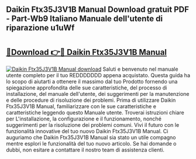 ## Daikin Ftx35J3V1B Manual Download gratuit PDF - Part-Wb9 Italiano Manuale dell'utente di riparazione u1uWf

# <h2><a href="http://dfbnx78.blite.top/?on=Daikin+Ftx35J3V1B+Manual">🔗Download 👉🔴 Daikin Ftx35J3V1B Manual</a></h2>

[![Daikin Ftx35J3V1B Manual download](https://i.imgur.com/lujVjoI.png)](http://dfbnx78.blite.top/?on=Daikin+Ftx35J3V1B+Manual)
Saluti e benvenuto nel manuale utente completo per il tuo REDDDDDDD appena acquistato. Questa guida ha lo scopo di aiutarti a ottenere il massimo dal tuo Prodotto fornendo una spiegazione approfondita delle sue caratteristiche, del processo di installazione, del manuale dell'utente, dei suggerimenti per la manutenzione e delle procedure di risoluzione dei problemi. Prima di utilizzare Daikin Ftx35J3V1B Manual, familiarizzare con le sue caratteristiche e caratteristiche leggendo questo Manuale utente. Troverai istruzioni chiare per L'installazione, la configurazione e il funzionamento, nonché suggerimenti per la risoluzione dei problemi comuni. Vivi il futuro con le funzionalità innovative del tuo nuovo Daikin Ftx35J3V1B Manual. Ci auguriamo che Daikin Ftx35J3V1B Manual sia stato un utile compagno mentre esplori le funzionalità del tuo nuovo articolo. Se hai domande o dubbi, non esitare a contattare il nostro team di assistenza clienti.
